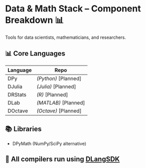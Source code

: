 # Data & Math Stack – Component Breakdown 📊

Tools for data scientists, mathematicians, and researchers.

## 📊 Core Languages

| Language | Repo |
|----------|------|
| DPy      | *(Python)* [Planned] |
| DJulia   | *(Julia)* [Planned] |
| DRStats  | *(R)* [Planned] |
| DLab     | *(MATLAB)* [Planned] |
| DOctave  | *(Octave)* [Planned] |

## 📚 Libraries

- DPyMath (NumPy/SciPy alternative)

## 🔗 All compilers run using [DLangSDK](https://github.com/DevStacks-io/DLangSDK)
